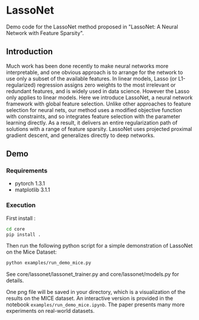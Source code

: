 # LassoNet
Demo code for the LassoNet method proposed in "LassoNet: A Neural Network with Feature Sparsity".

## Introduction

Much work has been done recently to make neural networks more interpretable, and one
obvious approach is to arrange for the network to use only a subset of the available features. In linear models, Lasso (or L1-regularized) regression assigns zero weights to the most irrelevant or redundant features, and is widely used in data science. However the Lasso only applies to linear models. Here we introduce LassoNet, a neural network framework with global feature selection. Unlike other approaches to feature selection for neural nets, our method uses a modified objective function with constraints, and so integrates feature selection with the parameter learning directly. As a result, it delivers an entire regularization path of solutions with a range of feature sparsity. LassoNet uses projected proximal gradient descent, and generalizes directly to deep networks.

<!---
![](examples/fig1.png)
*Figure obtained from running LassoNet on the [Mice Protein Expression Data Set] (https://archive.ics.uci.edu/ml/datasets/Mice+Protein+Expression), showing the test accuracy per number of features selected.*
--->

## Demo

### Requirements
- pytorch 1.3.1
- matplotlib 3.1.1

### Execution
First install :
```bash
cd core
pip install .
```
Then run the following python script for a simple demonstration of LassoNet on the Mice Dataset:
```bash
python examples/run_demo_mice.py
```
See core/lassonet/lassonet_trainer.py and core/lassonet/models.py for details.

One png file will be saved in your directory, which is a visualization of the results on the MICE dataset. An interactive version is provided in the notebook ```examples/run_demo_mice.ipynb```. The paper presents many more experiments on real-world datasets.

